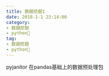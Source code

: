 ```yaml
---
title: 数据挖掘1
date: 2018-1-1 23:14:00
category:
- 数据挖掘
- python🐍
tag:
- 数据挖掘
- python🐍
---
```

pyjanitor 在pandas基础上的数据预处理包